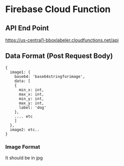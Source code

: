 # Firebase Cloud Function
## API End Point
https://us-central1-bboxlabeler.cloudfunctions.net/api
## Data Format (Post Request Body)

```
{
  image1: {
    base64: 'base64stringforimage', 
    data: [
    {
      min_x: int,
      max_x: int, 
      min_y: int, 
      max_y: int, 
      label: 'dog'
    }, 
    .... etc
    ]
  }, 
  image2: etc.. 
}
```

### Image Format 
It should be in jpg
